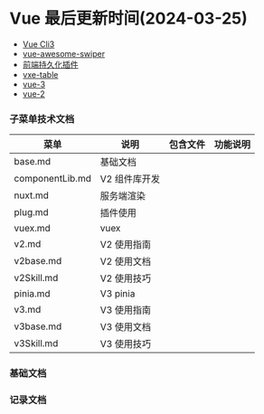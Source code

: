 <!--
 * @Description:
 * @Author: panrui
 * @Date: 2023-04-25 08:57:17
 * @LastEditTime: 2024-03-25 13:37:53
 * @LastEditors: prui
 * 不忘初心,不负梦想
-->

# Vue 最后更新时间(2024-03-25)

- [Vue Cli3](https://cli.vuejs.org/zh/guide/mode-and-env.html#%E6%A8%A1%E5%BC%8F)
- [vue-awesome-swiper](https://www.npmjs.com/package/vue-awesome-swiper)
- [前端持久化插件](https://github.com/robinvdvleuten/vuex-persistedstate)
- [vxe-table](https://xuliangzhan_admin.gitee.io/vxe-table/#/table/start/use)
- [vue-3](https://cn.vuejs.org/guide/introduction.html)
- [vue-2](https://v2.cn.vuejs.org/)

### 子菜单技术文档

| 菜单            | 说明          | 包含文件 | 功能说明 |
| --------------- | ------------- | -------- | -------- |
| base.md         | 基础文档      |          |          |
| componentLib.md | V2 组件库开发 |          |          |
| nuxt.md         | 服务端渲染    |          |          |
| plug.md         | 插件使用      |          |          |
| vuex.md         | vuex          |          |          |
| v2.md           | V2 使用指南   |          |          |
| v2base.md       | V2 使用文档   |          |          |
| v2Skill.md      | V2 使用技巧   |          |          |
| pinia.md        | V3 pinia      |          |          |
| v3.md           | V3 使用指南   |          |          |
| v3base.md       | V3 使用文档   |          |          |
| v3Skill.md      | V3 使用技巧   |          |          |

### 基础文档

### 记录文档
